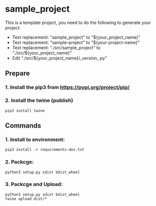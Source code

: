 # sample_project
This is a template project, you need to do the following to generate your project: 
- Text replacement: "sample_project" to "${your_project_name}"
- Text replacement: "sample-project" to "${your-project-name}"
- Text replacement: "./src/sample_project" to "./src/${your_project_name}"
- Edit "./src/${your_project_name}/\__version__.py"

## Prepare
### 1. Install the pip3 from https://pypi.org/project/pip/
### 2. Install the twine (publish)
```
pip3 install twine
```

## Commands
### 1. Install to environment:
```
pip3 install -r requirements-dev.txt
```
### 2. Packcge:
```
python3 setup.py sdist bdist_wheel
```
### 3. Packcge and Upload:
```
python3 setup.py sdist bdist_wheel
twine upload dist/*
```